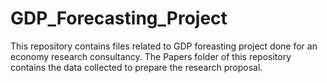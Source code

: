 # GDP_Forecasting_Project
This repository contains files related to GDP foreasting project done for an economy research consultancy.
The Papers folder of this repository contains the data collected to prepare the research proposal.
